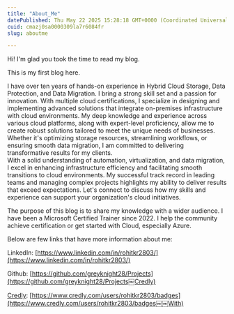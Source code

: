 ```yaml
---
title: "About_Me"
datePublished: Thu May 22 2025 15:28:18 GMT+0000 (Coordinated Universal Time)
cuid: cmazj0sa0000309la7r6084fr
slug: aboutme

---
```


Hi! I'm glad you took the time to read my blog.

This is my first blog here.

I have over ten years of hands-on experience in Hybrid Cloud Storage, Data Protection, and Data Migration. I bring a strong skill set and a passion for innovation. With multiple cloud certifications, I specialize in designing and implementing advanced solutions that integrate on-premises infrastructure with cloud environments. My deep knowledge and experience across various cloud platforms, along with expert-level proficiency, allow me to create robust solutions tailored to meet the unique needs of businesses. Whether it's optimizing storage resources, streamlining workflows, or ensuring smooth data migration, I am committed to delivering transformative results for my clients.  
With a solid understanding of automation, virtualization, and data migration, I excel in enhancing infrastructure efficiency and facilitating smooth transitions to cloud environments. My successful track record in leading teams and managing complex projects highlights my ability to deliver results that exceed expectations. Let's connect to discuss how my skills and experience can support your organization's cloud initiatives.

The purpose of this blog is to share my knowledge with a wider audience. I have been a Microsoft Certified Trainer since 2022. I help the community achieve certification or get started with Cloud, especially Azure.

Below are few links that have more information about me:

LinkedIn: [https://www.linkedin.com/in/rohitkr2803/](https://www.linkedin.com/in/rohitkr2803/)

Github: [https://github.com/greyknight28/Projects](https://github.com/greyknight28/Projects￼Credly)

[Credly](https://github.com/greyknight28/Projects￼Credly): [https://www.credly.com/users/rohitkr2803/badges](https://www.credly.com/users/rohitkr2803/badges￼￼With)